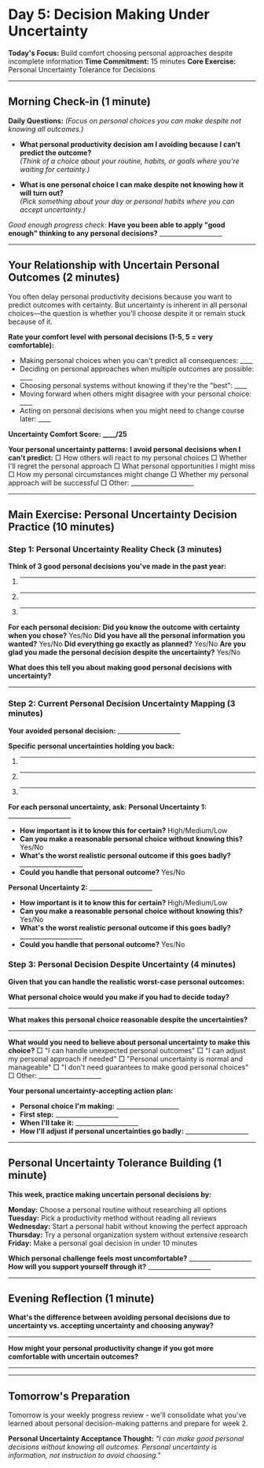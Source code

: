 # Day 5: Decision Making Under Uncertainty

**Today's Focus:** Build comfort choosing personal approaches despite incomplete information
**Time Commitment:** 15 minutes
**Core Exercise:** Personal Uncertainty Tolerance for Decisions

---

## Morning Check-in (1 minute)

**Daily Questions:** *(Focus on personal choices you can make despite not knowing all outcomes.)*

- **What personal productivity decision am I avoiding because I can't predict the outcome?**  
  *(Think of a choice about your routine, habits, or goals where you're waiting for certainty.)*

- **What is one personal choice I can make despite not knowing how it will turn out?**  
  *(Pick something about your day or personal habits where you can accept uncertainty.)*

*Good enough progress check:*
**Have you been able to apply "good enough" thinking to any personal decisions?** ____________________

---

## Your Relationship with Uncertain Personal Outcomes (2 minutes)

You often delay personal productivity decisions because you want to predict outcomes with certainty. But uncertainty is inherent in all personal choices—the question is whether you'll choose despite it or remain stuck because of it.

**Rate your comfort level with personal decisions (1-5, 5 = very comfortable):**
- Making personal choices when you can't predict all consequences: ____
- Deciding on personal approaches when multiple outcomes are possible: ____
- Choosing personal systems without knowing if they're the "best": ____
- Moving forward when others might disagree with your personal choice: ____
- Acting on personal decisions when you might need to change course later: ____

**Uncertainty Comfort Score: ____/25**

**Your personal uncertainty patterns:**
**I avoid personal decisions when I can't predict:**
□ How others will react to my personal choices
□ Whether I'll regret the personal approach
□ What personal opportunities I might miss
□ How my personal circumstances might change
□ Whether my personal approach will be successful
□ Other: ____________________

---

## Main Exercise: Personal Uncertainty Decision Practice (10 minutes)

### Step 1: Personal Uncertainty Reality Check (3 minutes)

**Think of 3 good personal decisions you've made in the past year:**
1. ____________________
2. ____________________
3. ____________________

**For each personal decision:**
**Did you know the outcome with certainty when you chose?** Yes/No
**Did you have all the personal information you wanted?** Yes/No
**Did everything go exactly as planned?** Yes/No
**Are you glad you made the personal decision despite the uncertainty?** Yes/No

**What does this tell you about making good personal decisions with uncertainty?**
____________________

### Step 2: Current Personal Decision Uncertainty Mapping (3 minutes)

**Your avoided personal decision:** ____________________

**Specific personal uncertainties holding you back:**
1. ____________________
2. ____________________
3. ____________________

**For each personal uncertainty, ask:**
**Personal Uncertainty 1:** ____________________
- **How important is it to know this for certain?** High/Medium/Low
- **Can you make a reasonable personal choice without knowing this?** Yes/No
- **What's the worst realistic personal outcome if this goes badly?** ____________________
- **Could you handle that personal outcome?** Yes/No

**Personal Uncertainty 2:** ____________________
- **How important is it to know this for certain?** High/Medium/Low
- **Can you make a reasonable personal choice without knowing this?** Yes/No
- **What's the worst realistic personal outcome if this goes badly?** ____________________
- **Could you handle that personal outcome?** Yes/No

### Step 3: Personal Decision Despite Uncertainty (4 minutes)

**Given that you can handle the realistic worst-case personal outcomes:**

**What personal choice would you make if you had to decide today?**
____________________

**What makes this personal choice reasonable despite the uncertainties?**
____________________

**What would you need to believe about personal uncertainty to make this choice?**
□ "I can handle unexpected personal outcomes"
□ "I can adjust my personal approach if needed"
□ "Personal uncertainty is normal and manageable"
□ "I don't need guarantees to make good personal choices"
□ Other: ____________________

**Your personal uncertainty-accepting action plan:**
- **Personal choice I'm making:** ____________________
- **First step:** ____________________
- **When I'll take it:** ____________________
- **How I'll adjust if personal uncertainties go badly:** ____________________

---

## Personal Uncertainty Tolerance Building (1 minute)

**This week, practice making uncertain personal decisions by:**

**Monday:** Choose a personal routine without researching all options
**Tuesday:** Pick a productivity method without reading all reviews
**Wednesday:** Start a personal habit without knowing the perfect approach
**Thursday:** Try a personal organization system without extensive research
**Friday:** Make a personal goal decision in under 10 minutes

**Which personal challenge feels most uncomfortable?** ____________________
**How will you support yourself through it?** ____________________

---

## Evening Reflection (1 minute)

**What's the difference between avoiding personal decisions due to uncertainty vs. accepting uncertainty and choosing anyway?**
____________________

**How might your personal productivity change if you got more comfortable with uncertain outcomes?**
____________________

---

## Tomorrow's Preparation
Tomorrow is your weekly progress review - we'll consolidate what you've learned about personal decision-making patterns and prepare for week 2.

**Personal Uncertainty Acceptance Thought:**
*"I can make good personal decisions without knowing all outcomes. Personal uncertainty is information, not instruction to avoid choosing."*